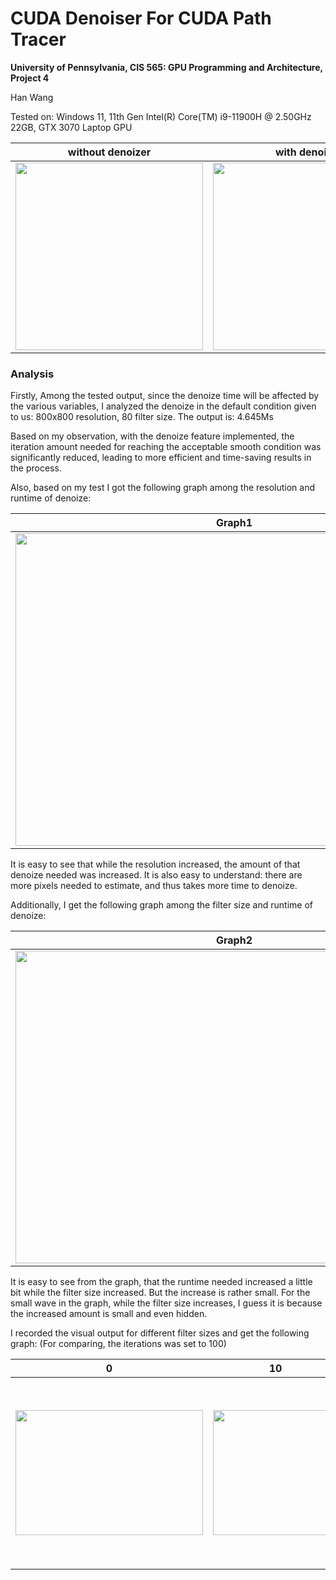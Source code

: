 CUDA Denoiser For CUDA Path Tracer
==================================

**University of Pennsylvania, CIS 565: GPU Programming and Architecture, Project 4**

Han Wang

Tested on: Windows 11, 11th Gen Intel(R) Core(TM) i9-11900H @ 2.50GHz 22GB, GTX 3070 Laptop GPU

|without denoizer|with denoize|
|:-----:|:-----:|
|<img src="https://github.com/Ibm510000/Project4-CUDA-Denoiser/blob/base-code/img/cornell.2023-10-19_01-52-06z.181samp.png" width="300" height="300">|<img src="https://github.com/Ibm510000/Project4-CUDA-Denoiser/blob/base-code/img/cornell.2023-10-20_23-54-52z.277samp.png" width="300" height="300">
### Analysis
Firstly, Among the tested output, since the denoize time will be affected by the various variables, I analyzed the denoize in the default condition given to us:
800x800 resolution, 80 filter size. The output is: 4.645Ms


Based on my observation, with the denoize feature implemented, the iteration amount needed for reaching the acceptable smooth condition was significantly reduced, leading to more efficient and time-saving results in the process.

Also, based on my test I got the following graph among the resolution and runtime of denoize:

|Graph1|
|:-----:|
|<img src="https://github.com/Ibm510000/Project4-CUDA-Denoiser/blob/base-code/img/denoize_resolution.png" width="700" height="500">



It is easy to see that while the resolution increased, the amount of that denoize needed was increased. It is also easy to understand: there are more pixels needed to estimate, and thus takes more time to denoize.

Additionally, I get the following graph among the filter size and runtime of denoize:

|Graph2|
|:-----:|
|<img src="https://github.com/Ibm510000/Project4-CUDA-Denoiser/blob/base-code/img/resolution.png" width="700" height="500">

It is easy to see from the graph, that the runtime needed increased a little bit while the filter size increased. But the increase is rather small. For the small wave in the graph, while the filter size increases, I guess it is because the increased amount is small and even hidden.


I recorded the visual output for different filter sizes and get the following graph:
(For comparing, the iterations was set to 100)

|0|10|20|30|40|
|:-----:|:-----:|:-----:|:-----:|:-----:|
|<img src="https://github.com/Ibm510000/Project4-CUDA-Denoiser/blob/base-code/img/cornell.2023-10-21_00-28-26z.100samp.png" width="300" height="200">|<img src="https://github.com/Ibm510000/Project4-CUDA-Denoiser/blob/base-code/img/cornell.2023-10-21_00-33-12z.100samp.png" width="200" height="200">|<img src="https://github.com/Ibm510000/Project4-CUDA-Denoiser/blob/base-code/img/cornell.2023-10-21_00-33-40z.100samp.png" width="200" height="200">|<img src="https://github.com/Ibm510000/Project4-CUDA-Denoiser/blob/base-code/img/cornell.2023-10-21_00-34-03z.100samp.png" width="200" height="300" >| <img src="https://github.com/Ibm510000/Project4-CUDA-Denoiser/blob/base-code/img/cornell.2023-10-21_00-34-22z.100samp.png" width="200" height="300" >






